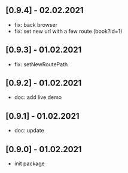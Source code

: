 ## [0.9.4] - 02.02.2021

- fix: back browser
- fix: set new url with a few route (book?id=1)

## [0.9.3] - 01.02.2021

- fix: setNewRoutePath

## [0.9.2] - 01.02.2021

- doc: add live demo

## [0.9.1] - 01.02.2021

- doc: update

## [0.9.0] - 01.02.2021

- init package
